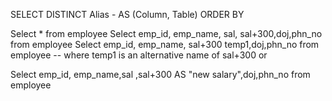 SELECT
DISTINCT
Alias - AS (Column, Table)
ORDER BY

Select * from employee
Select emp_id, emp_name, sal, sal+300,doj,phn_no from employee 
Select emp_id, emp_name, sal+300  temp1,doj,phn_no from employee 
-- where temp1 is an alternative name of sal+300  or

Select emp_id, emp_name,sal ,sal+300 AS "new salary",doj,phn_no from employee